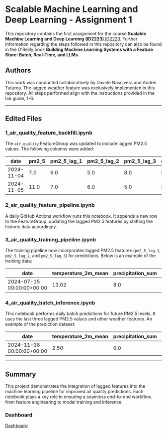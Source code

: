 # Scalable Machine Learning and Deep Learning - Assignment 1

This repository contains the first assignment for the course **Scalable Machine Learning and Deep Learning (ID2223)**.[ID2223](https://www.kth.se/student/kurser/kurs/ID2223?l=en). Further information regarding the steps followed in this repository can also be found in the O'Reilly book **Building Machine Learning Systems with a Feature Store: Batch, Real-Time, and LLMs**.

## Authors
This work was conducted collaboratively by Davide Nascivera and Andrei Tuturea. The lagged weather feature was exclusively implemented in this repository. 
All steps performed align with the instructions provided in the lab guide, 1-6.

---


## Edited Files

### **1_air_quality_feature_backfill.ipynb**
The `air_quality` FeatureGroup was updated to include lagged PM2.5 values. The following columns were added:

| **date**         | **pm2_5** | **pm2_5_lag_1** | **pm2_5_lag_2** | **pm2_5_lag_3** | **country** | **city**      | **street**      | **url**                              |
|-------------------|-----------|-----------------|-----------------|-----------------|-------------|---------------|----------------|--------------------------------------|
| 2024-11-04        | 7.0       | 6.0             | 5.0             | 8.0             | Sweden      | Stockholm     | Hornsgatan     | [Link](https://api.waqi.info/feed/@10009/) |
| 2024-11-05        | 11.0      | 7.0             | 6.0             | 5.0             | Sweden      | Stockholm     | Hornsgatan     | [Link](https://api.waqi.info/feed/@10009/) |

### **2_air_quality_feature_pipeline.ipynb**
A daily GitHub Actions workflow runs this notebook. It appends a new row to the FeatureGroup, updating the lagged PM2.5 features by shifting the historic data accordingly.

### **3_air_quality_training_pipeline.ipynb**
The training pipeline now incorporates lagged PM2.5 features (`pm2_5_lag_1`, `pm2_5_lag_2`, and `pm2_5_lag_3`) for predictions. Below is an example of the training data:

| **date**               | **temperature_2m_mean** | **precipitation_sum** | **wind_speed_10m_max** | **wind_direction_10m_dominant** | **pm2_5_lag_1** | **pm2_5_lag_2** | **pm2_5_lag_3** | **predicted_pm25** | **city**      |
|-------------------------|-------------------------|------------------------|-------------------------|-------------------------------|-----------------|-----------------|-----------------|--------------------|---------------|
| 2024-07-15 00:00:00+00:00 | 13.02                  | 8.0                    | 22.0                    | 171.0                         | 16.0            | 9.0             | 8.0             | 32.128326         | Stockholm     |

### **4_air_quality_batch_inference.ipynb**
This notebook performs daily batch predictions for future PM2.5 levels. It uses the last three lagged PM2.5 values and other weather features. An example of the prediction dataset:

| **date**               | **temperature_2m_mean** | **precipitation_sum** | **wind_speed_10m_max** | **wind_direction_10m_dominant** | **pm2_5_lag_1** | **pm2_5_lag_2** | **pm2_5_lag_3** | **predicted_pm25** |
|-------------------------|-------------------------|------------------------|-------------------------|-------------------------------|-----------------|-----------------|-----------------|--------------------|
| 2024-11-18 00:00:00+00:00 | 2.50                  | 0.0                    | 10.895576               | 277.594543                    | 7.0             | 16.0            | 16.0            | 32.128326         |

---

## Summary
This project demonstrates the integration of lagged features into the machine learning pipeline for improved air quality predictions. Each notebook plays a key role in ensuring a seamless end-to-end workflow, from feature engineering to model training and inference.


### Dashboard
[Dashboard](https://davidenascivera.github.io/mlfs-book/air-quality/)
